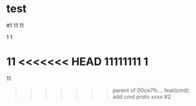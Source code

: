 # test
#1
11
11

1
1

11
<<<<<<< HEAD
11111111
1
=======
11
>>>>>>> parent of 00ce7fc... feat(cmd): add cmd proto xxxx #2
